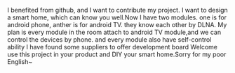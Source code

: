    I benefited from github, and I want to contribute my project.
   I want to design a smart home, which can know you well.Now I have two modules. 
one is for android phone, anther is for android TV. they know each other by DLNA.
   My plan is every module in the room attach to android TV module,and we can control the devices by phone. 
and every module also have self-control ability
   I have found some  suppliers to offer development board
   Welcome use this project in your product and DIY your smart home.Sorry for my poor English~